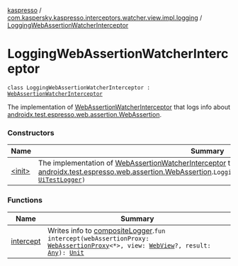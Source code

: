 [kaspresso](../../index.md) / [com.kaspersky.kaspresso.interceptors.watcher.view.impl.logging](../index.md) / [LoggingWebAssertionWatcherInterceptor](./index.md)

# LoggingWebAssertionWatcherInterceptor

`class LoggingWebAssertionWatcherInterceptor : `[`WebAssertionWatcherInterceptor`](../../com.kaspersky.kaspresso.interceptors.watcher.view/-web-assertion-watcher-interceptor/index.md)

The implementation of [WebAssertionWatcherInterceptor](../../com.kaspersky.kaspresso.interceptors.watcher.view/-web-assertion-watcher-interceptor/index.md) that logs info about
[androidx.test.espresso.web.assertion.WebAssertion](#).

### Constructors

| Name | Summary |
|---|---|
| [&lt;init&gt;](-init-.md) | The implementation of [WebAssertionWatcherInterceptor](../../com.kaspersky.kaspresso.interceptors.watcher.view/-web-assertion-watcher-interceptor/index.md) that logs info about [androidx.test.espresso.web.assertion.WebAssertion](#).`LoggingWebAssertionWatcherInterceptor(logger: `[`UiTestLogger`](../../com.kaspersky.kaspresso.logger/-ui-test-logger.md)`)` |

### Functions

| Name | Summary |
|---|---|
| [intercept](intercept.md) | Writes info to [compositeLogger](#).`fun intercept(webAssertionProxy: `[`WebAssertionProxy`](../../androidx.test.espresso.web.assertion/-web-assertion-proxy/index.md)`<*>, view: `[`WebView`](https://developer.android.com/reference/android/webkit/WebView.html)`?, result: `[`Any`](https://kotlinlang.org/api/latest/jvm/stdlib/kotlin/-any/index.html)`): `[`Unit`](https://kotlinlang.org/api/latest/jvm/stdlib/kotlin/-unit/index.html) |
